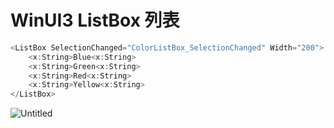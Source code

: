 # WinUI3 ListBox 列表

```csharp
<ListBox SelectionChanged="ColorListBox_SelectionChanged" Width="200">
    <x:String>Blue<x:String>
    <x:String>Green<x:String>
    <x:String>Red<x:String>
    <x:String>Yellow<x:String>
</ListBox>
```

![Untitled](WinUI3%20ListBox%20%E5%88%97%E8%A1%A8%200fa60e8402a94a259d190962c80e0b59/Untitled.png)
